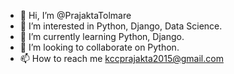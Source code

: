 - 👋 Hi, I’m @PrajaktaTolmare
- 👀 I’m interested in Python, Django, Data Science.
- 🌱 I’m currently learning Python, Django.
- 💞️ I’m looking to collaborate on Python.
- 📫 How to reach me kccprajakta2015@gmail.com

<!---
PrajaktaTolmare/PrajaktaTolmare is a ✨ special ✨ repository because its `README.md` (this file) appears on your GitHub profile.
You can click the Preview link to take a look at your changes.
--->
